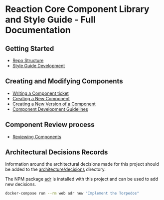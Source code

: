 # Reaction Core Component Library and Style Guide - Full Documentation

## Getting Started

- [Repo Structure](./repo-structure.md)
- [Style Guide Development](./style-guide-development.md)

## Creating and Modifying Components

- [Writing a Component ticket](././.github/ISSUE_TEMPLATE/component-request.md)
- [Creating a New Component](./creating-new-component.md)
- [Creating a New Version of a Component](./creating-new-component-version.md)
- [Component Development Guidelines](./component-development-guidelines.md)

## Component Review process

- [Reviewing Components](./reviewing-components.md)

## Architectural Decisions Records

Information around the architectural decisions made for this project should be
added to the [architecture/decisions](./architecture/decisions) directory.

The NPM package [adr](https://www.npmjs.com/package/adr) is installed with this
project and can be used to add new decisions.

```sh
docker-compose run --rm web adr new "Implement the Torpedos"
```
